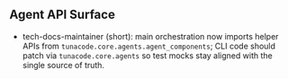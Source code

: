 ## Agent API Surface

- tech-docs-maintainer (short): main orchestration now imports helper APIs from `tunacode.core.agents.agent_components`; CLI code should patch via `tunacode.core.agents` so test mocks stay aligned with the single source of truth.
